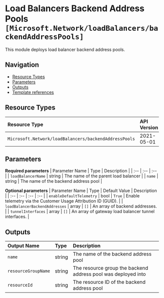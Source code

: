 # Load Balancers Backend Address Pools `[Microsoft.Network/loadBalancers/backendAddressPools]`

This module deploys load balancer backend address pools.

## Navigation

- [Resource Types](#Resource-Types)
- [Parameters](#Parameters)
- [Outputs](#Outputs)
- [Template references](#Template-references)

## Resource Types

| Resource Type | API Version |
| :-- | :-- |
| `Microsoft.Network/loadBalancers/backendAddressPools` | 2021-05-01 |

## Parameters

**Required parameters**
| Parameter Name | Type | Description |
| :-- | :-- | :-- |
| `loadBalancerName` | string | The name of the parent load balancer |
| `name` | string | The name of the backend address pool |

**Optional parameters**
| Parameter Name | Type | Default Value | Description |
| :-- | :-- | :-- | :-- |
| `enableDefaultTelemetry` | bool | `True` | Enable telemetry via the Customer Usage Attribution ID (GUID). |
| `loadBalancerBackendAddresses` | array | `[]` | An array of backend addresses. |
| `tunnelInterfaces` | array | `[]` | An array of gateway load balancer tunnel interfaces. |


## Outputs

| Output Name | Type | Description |
| :-- | :-- | :-- |
| `name` | string | The name of the backend address pool |
| `resourceGroupName` | string | The resource group the backend address pool was deployed into |
| `resourceId` | string | The resource ID of the backend address pool |


